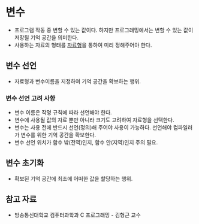 # 변수

- 프로그램 작동 중 변할 수 있는 값이다. 하지만 프로그래밍에서는 변할 수 있는 값이 저장될 기억 공간을 의미한다.
- 사용하는 자료의 형태를 [자료형](./자료형.md)을 통하여 미리 정해주어야 한다.

## 변수 선언

- 자료형과 변수이름을 지정하여 기억 공간을 확보하는 행위.

### 변수 선언 고려 사항

- 변수 이름은 작명 규칙에 따라 선언해야 한다.
- 변수에 사용될 값의 자료 뿐만 아니라 크기도 고려하여 자료형을 선택한다.
- 변수는 사용 전에 반드시 선언(정의)해 주어야 사용이 가능하다. 선언해야 컴파일러가 변수를 위한 기억 공간을 확보한다.
- 변수 선언 위치가 함수 밖(전역)인지, 함수 안(지역)인지 주의 필요.

## 변수 초기화

- 확보된 기억 공간에 최초에 어떠한 값을 할당하는 행위.

## 참고 자료

- 방송통신대학교 컴퓨터과학과 C 프로그래밍 - 김형근 교수